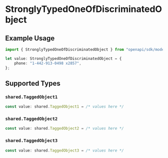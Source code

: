 # StronglyTypedOneOfDiscriminatedObject

## Example Usage

```typescript
import { StronglyTypedOneOfDiscriminatedObject } from "openapi/sdk/models/shared";

let value: StronglyTypedOneOfDiscriminatedObject = {
    phone: "1-442-913-0498 x2857",
};
```

## Supported Types

### `shared.TaggedObject1`

```typescript
const value: shared.TaggedObject1 = /* values here */
```

### `shared.TaggedObject2`

```typescript
const value: shared.TaggedObject2 = /* values here */
```

### `shared.TaggedObject3`

```typescript
const value: shared.TaggedObject3 = /* values here */
```

